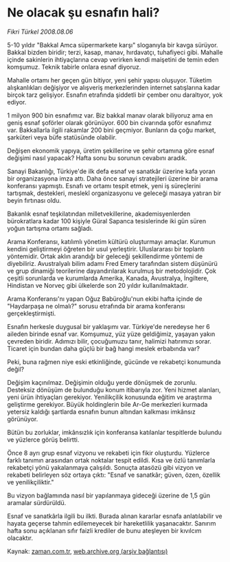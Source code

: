 # Ne olacak şu esnafın hali?

*Fikri Türkel 2008.08.06*

<tr><td class="metin" colspan="2" style="padding-top: 20px; padding-left: 5px; padding-right: 10px;">5-10 yıldır "Bakkal Amca süpermarkete karşı" sloganıyla bir kavga sürüyor. Bakkal bizden biridir; terzi, kasap, manav, hırdavatçı, tuhafiyeci gibi. Mahalle içinde sakinlerin ihtiyaçlarına cevap verirken kendi maişetini de temin eden komşumuz. Teknik tabirle onlara esnaf diyoruz.</td></tr><tr><td class="metin" colspan="2" style="padding-top: 20px; padding-left: 5px; padding-right: 10px;"><p>Mahalle ortamı her geçen gün bitiyor, yeni şehir yapısı oluşuyor. Tüketim alışkanlıkları değişiyor ve alışveriş merkezlerinden internet satışlarına kadar birçok tarz gelişiyor. Esnafın etrafında şiddetli bir çember onu daraltıyor, yok ediyor. 
<p>1 milyon 900 bin esnafımız var. Biz bakkal manav olarak biliyoruz ama en geniş esnaf şoförler olarak görünüyor. 600 bin civarında şoför esnafımız var. Bakkallarla ilgili rakamlar 200 bini geçmiyor. Bunların da çoğu market, şarküteri veya büfe statüsünde olabilir. 
<p>Değişen ekonomik yapıya, üretim şekillerine ve şehir ortamına göre esnaf değişimi nasıl yapacak? Hafta sonu bu sorunun cevabını aradık. 
<p>Sanayi Bakanlığı, Türkiye'de ilk defa esnaf ve sanatkâr üzerine kafa yoran bir organizasyona imza attı. Daha önce sanayi stratejileri üzerine bir arama konferansı yapmıştı. Esnafı ve ortamı tespit etmek, yeni iş süreçlerini tartışmak, destekleri, meslekî organizasyonu ve geleceği masaya yatıran bir beyin fırtınası oldu. 
<p>Bakanlık esnaf teşkilatından milletvekillerine, akademisyenlerden bürokratlara kadar 100 kişiyle Güral Sapanca tesislerinde iki gün süren yoğun tartışma ortamı sağladı. 
<p>Arama Konferansı, katılımlı yönetim kültürü oluşturmayı amaçlar. Kurumun kendini geliştirmeyi öğreten bir usul yerleştirir. Uluslararası bir toplantı yöntemidir. Ortak aklın arandığı bir geleceği şekillendirme yöntemi de diyebiliriz. Avustralyalı bilim adamı Fred Emery tarafından sistem düşünürü ve grup dinamiği teorilerine dayandırılarak kurulmuş bir metodolojidir. Çok çeşitli sorunlarda ve kurumlarda Amerika, Kanada, Avustralya, İngiltere, Hindistan ve Norveç gibi ülkelerde son 20 yıldır kullanılmaktadır.
<p>Arama Konferansı'nı yapan Oğuz Babüroğlu'nun ekibi hafta içinde de "Haydarpaşa ne olmalı?" sorusu etrafında bir arama konferansı gerçekleştirmişti. 
<p>Esnafın herkesle duygusal bir yaklaşımı var. Türkiye'de neredeyse her 6 aileden birinde esnaf var. Komşumuz, yüz yüze geldiğimiz, yaşayan yakın çevreden biridir. Adımızı bilir, çocuğumuzu tanır, halimizi hatırımızı sorar. Ticaret için bundan daha güçlü bir bağ hangi meslek erbabında var?
<p>Peki, buna rağmen niye eski etkinliğinde, gücünde ve rekabetçi konumunda değil?
<p>Değişim kaçınılmaz. Değişimin olduğu yerde dönüşmek de zorunlu. Desteksiz dönüşüm de bulunduğu konum itibarıyla zor. Yeni hizmet alanları, yeni ürün ihtiyaçları gerekiyor. Yenilikçilik konusunda eğitim ve araştırma geliştirme gerekiyor. Büyük holdinglerin bile Ar-Ge merkezleri kurmada yetersiz kaldığı şartlarda esnafın bunun altından kalkması imkânsız görünüyor.
<p>Bütün bu zorluklar, imkânsızlık için konferansa katılanlar tespitlerde bulundu ve yüzlerce görüş belirtti.
<p>Önce 8 ayrı grup esnaf vizyonu ve rekabeti için fikir oluşturdu. Yüzlerce farklı tanımın arasından ortak noktalar tespit edildi. Kısa ve özlü tanımlarla rekabetçi yönü yakalanmaya çalışıldı. Sonuçta atasözü gibi vizyon ve rekabeti belirleyen söz ortaya çıktı: "Esnaf ve sanatkâr; güven, özen, özellik ve yenilikçiliktir."
<p>Bu vizyon bağlamında nasıl bir yapılanmaya gideceği üzerine de 1,5 gün aramalar sürdürüldü. 
<p>Esnaf ve sanatkârla ilgili bu ilkti. Burada alınan kararlar esnafa anlatılabilir ve hayata geçerse tahmin edilemeyecek bir hareketlilik yaşanacaktır. Sanırım hafta sonu açıklanan sıfır faizli krediler de bunu ateşleyen bir kıvılcım olacaktır.<br/></p></p></p></p></p></p></p></p></p></p></p></p></p></p></td></tr>

Kaynak: [zaman.com.tr](http://zaman.com.tr/yazar.do?yazino=722902), [web.archive.org (arşiv bağlantısı)](http://web.archive.org/web/20080828191138/http://zaman.com.tr:80/yazar.do?yazino=722902)
